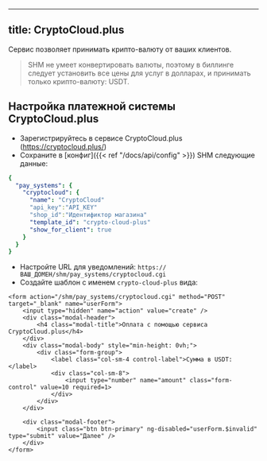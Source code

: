 
---
title: CryptoCloud.plus
---

Сервис позволяет принимать крипто-валюту от ваших клиентов.

> SHM не умеет конвертировать валюты, поэтому в биллинге следует установить все цены для услуг в долларах, и принимать только крипто-валюту: USDT.

## Настройка платежной системы CryptoCloud.plus

* Зарегистрируйтесь в сервисе CryptoCloud.plus (https://cryptocloud.plus/)
* Сохраните в [конфиг]({{< ref "/docs/api/config" >}}) SHM следующие данные:
```yaml
{
  "pay_systems": {
    "cryptocloud": {
      "name": "CryptoCloud"
      "api_key":"API_KEY"
      "shop_id":"Идентификтор магазина"
      "template_id": "crypto-cloud-plus"
      "show_for_client": true
    }
  }
}
```
* Настройте URL для уведомлений: `https://ВАШ_ДОМЕН/shm/pay_systems/cryptocloud.cgi`
* Создайте шаблон с именем `crypto-cloud-plus` вида:
```
<form action="/shm/pay_systems/cryptocloud.cgi" method="POST" target="_blank" name="userForm">
    <input type="hidden" name="action" value="create" />
    <div class="modal-header">
        <h4 class="modal-title">Оплата с помощью сервиса CryptoCloud.plus</h4>
    </div>
    <div class="modal-body" style="min-height: 0vh;">
        <div class="form-group">
            <label class="col-sm-4 control-label">Сумма в USDT:</label>
            <div class="col-sm-8">
                <input type="number" name="amount" class="form-control" value=10 required=1>
            </div>
        </div>
    </div>

    <div class="modal-footer">
        <input class="btn btn-primary" ng-disabled="userForm.$invalid" type="submit" value="Далее" />
    </div>
</form>
```


